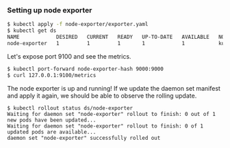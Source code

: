 ### Setting up node exporter
```bash
$ kubectl apply -f node-exporter/exporter.yaml
$ kubectl get ds
NAME            DESIRED   CURRENT   READY   UP-TO-DATE   AVAILABLE   NODE SELECTOR            AGE
node-exporter   1         1         1       1            1           kubernetes.io/os=linux   8s
```

Let's expose port 9100 and see the metrics.
```bash
$ kubectl port-forward node-exporter-hash 9000:9000
$ curl 127.0.0.1:9100/metrics
```

The node exporter is up and running! If we update the daemon set manifest and apply it again, we
should be able to observe the rolling update.
```
$ kubectl rollout status ds/node-exporter
Waiting for daemon set "node-exporter" rollout to finish: 0 out of 1 new pods have been updated...
Waiting for daemon set "node-exporter" rollout to finish: 0 of 1 updated pods are available...
daemon set "node-exporter" successfully rolled out
```